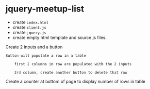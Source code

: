 # jquery-meetup-list

- create `index.html`
- create `client.js`
- create `jquery.js`
- create empty html template and source js files.



Create 2 inputs and a button

    Button will populate a row in a table

	    first 2 columns in row are populated with the 2 inputs

	    3rd column, create another button to delete that row

Create a counter at bottom of page to display number of rows in table